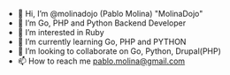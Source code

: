 - 👋 Hi, I’m @molinadojo (Pablo Molina) "MolinaDojo"
- 👀 I’m Go, PHP and Python Backend Developer
- 👀 I’m interested in Ruby
- 🌱 I’m currently learning Go, PHP and PYTHON    
- 💞️ I’m looking to collaborate on Go, Python, Drupal(PHP)
- 📫 How to reach me pablo.molina@gmail.com

<!---
molinadojo/molinadojo is a ✨ special ✨ repository because its `README.md` (this file) appears on your GitHub profile.
You can click the Preview link to take a look at your changes.
--->
